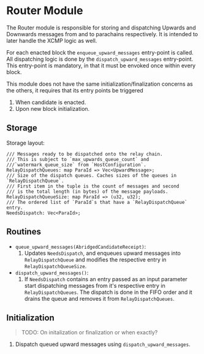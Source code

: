 # Router Module

The Router module is responsible for storing and dispatching Upwards and Downwards messages from and to parachains respectively. It is intended to later handle the XCMP logic as well.

For each enacted block the `enqueue_upward_messages` entry-point is called. All dispatching logic is done by the `dispatch_upward_messages` entry-point. This entry-point is mandatory, in that it must be envoked once within every block.

This module does not have the same initialization/finalization concerns as the others, it requires that its entry points be triggered
  1. When candidate is enacted.
  1. Upon new block initialization.

## Storage

Storage layout:

```rust,ignore
/// Messages ready to be dispatched onto the relay chain.
/// This is subject to `max_upwards_queue_count` and
///`watermark_queue_size` from `HostConfiguration`.
RelayDispatchQueues: map ParaId => Vec<UpwardMessage>;
/// Size of the dispatch queues. Caches sizes of the queues in `RelayDispatchQueue`.
/// First item in the tuple is the count of messages and second
/// is the total length (in bytes) of the message payloads.
RelayDispatchQueueSize: map ParaId => (u32, u32);
/// The ordered list of `ParaId`s that have a `RelayDispatchQueue` entry.
NeedsDispatch: Vec<ParaId>;
```

## Routines

* `queue_upward_messages(AbridgedCandidateReceipt)`:
  1. Updates `NeedsDispatch`, and enqueues upward messages into `RelayDispatchQueue` and modifies the respective entry in `RelayDispatchQueueSize`.
* `dispatch_upward_messages()`:
  1. If `NeedsDispatch` contains an entry passed as an input parameter start dispatching messages from it's respective entry in `RelayDispatchQueues`. The dispatch is done in the FIFO order and it drains the queue and removes it from `RelayDispatchQueues`.

## Initialization

  > TODO: On initalization or finalization or when exactly?
  1. Dispatch queued upward messages using `dispatch_upward_messages`.
